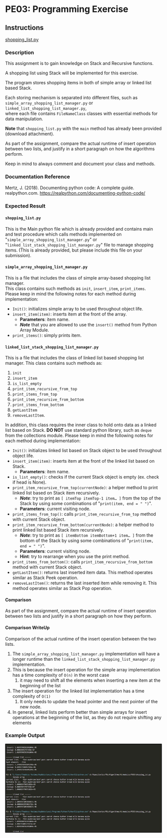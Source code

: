 # PE03: Programming Exercise

## Instructions

[shopping_list.py](/modules/PE03/shopping_list.py)

### Description

This assignment is to gain knowledge on Stack and Recursive functions.

A shopping list using Stack will be implemented for this exercise.

The program stores shopping items in both of simple array or linked list based Stack.

Each storing mechanism is separated into different files, such as `simple_array_shopping_list_manager.py` or `linked_list_shopping_list_manager.py`, \
where each file contains `FileNameClass` classes with essential methods for data manipulation.

**Note** that `shopping_list.py` with the `main` method has already been provided (download attachment).

As part of the assignment, compare the actual runtime of insert operation between two lists, and justify in a short paragraph on how the algorithms perform.

Keep in mind to always comment and document your class and methods.

### Documentation Reference

Mertz, J. (2018). Documenting python code: A complete guide. realpython.com. <https://realpython.com/documenting-python-code/>

### Expected Result

#### `shopping_list.py`

This is the Main python file which is already provided and contains main and test procedure which calls methods implemented on \
"`simple_array_shopping_list_manager.py`" or "`linked_list_stack_shopping_list_manager.py`" file to manage shopping items.
(This is already provided, but please include this file on your submission).

#### `simple_array_shopping_list_manager.py`

This is a file that includes the class of simple array-based shopping list manager. \
This class contains such methods as `init`, `insert_item`, `print_items`. \
Please keep in mind the following notes for each method during implementation:

- `Init()`: initializes simple array to be used throughout object life.
- `insert_item(item)`: inserts item at the front of the array.
  - **Parameters**: item name.
  - ***Note*** that you are allowed to use the `insert()` method from Python Array Module.
- `print_items()`: simply prints item.

#### `linked_list_stack_shopping_list_manager.py`

This is a file that includes the class of linked list based shopping list manager.
This class contains such methods as:

1. `init`
1. `insert_item`
1. `is_list_empty`
1. `print_item_recursive_from_top`
1. `print_items_from_top`
1. `print_item_recursive_from_bottom`
1. `print_items_from_bottom`
1. `getLastItem`
1. `removeLastItem`.

In addition, this class requires the inner class to hold onto data as a linked list based on Stack.
**DO NOT** use standard python library, such as `deque` from the collections module.
Please keep in mind the following notes for each method during implementation:

- `Init()`: initializes linked list based on Stack object to be used throughout object life.
- `insert_item(item)`: inserts item at the front of the linked list based on Stack.
  - **Parameters**: item name.
- `is_list_empty()`: checks if the current Stack object is empty (ex. check if head is None).
- `print_item_recursive_from_top(currentNode)`: a helper method to print linked list based on Stack item recursively.
  - ***Note***: try to print as `[ itemTop itemTop-1 item… ]` from the top of the Stack by using some combinations of "`print(item, end = " ")`".
  - **Parameters**: current visiting node.
- `print_items_from_top()`: calls `print_item_recursive_from_top` method with current Stack object.
- `print_item_recursive_from_bottom(currentNode)`: a helper method to print linked list based Stack item recursively.
  - ***Note***: try to print as `[ itemBottom itemBottom+1 item… ]` from the bottom of the Stack by using some combinations of "`print(item, end = " ")`".
  - **Parameters**: current visiting node.
  - **Hint**: try to rearrange when you use the print method.
- `print_items_from_bottom()`: calls `print_item_recursive_from_bottom` method with current Stack object.
- `getLastItem()`: returns last inserted item data. This method operates similar as Stack Peek operation.
- `removeLastItem()`: returns the last inserted item while removing it. This method operates similar as Stack Pop operation.

#### Comparison

As part of the assignment, compare the actual runtime of insert operation between two lists and justify in a short paragraph on how they perform.

#### Comparison WriteUp

Comparison of the actual runtime of the insert operation between the two lists.

1. The `simple_array_shopping_list_manager.py` implementation will have a longer runtime than the `linked_list_stack_shopping_list_manager.py` implementation.
2. This is because the insert operation for the simple array implementation has a time complexity of `O(n)` in the worst case
   1. it may need to shift all the elements when inserting a new item at the beginning of the list
3. The insert operation for the linked list implementation has a time complexity of `O(1)`
   1. It only needs to update the head pointer and the next pointer of the new node.
4. In general, linked lists perform better than simple arrays for insert operations at the beginning of the list, as they do not require shifting any elements

### Example Output

![Output from failed implementation](/img/3-output.jpg)
